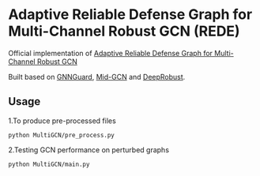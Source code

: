 # Adaptive Reliable Defense Graph for Multi-Channel Robust GCN (REDE)
Official implementation of [Adaptive Reliable Defense Graph for Multi-Channel Robust GCN](https://ieeexplore.ieee.org/document/10882867)


Built based on [GNNGuard](https://github.com/mims-harvard/GNNGuard), [Mid-GCN](https://github.com/huangJC0429/Mid-GCN) and [DeepRobust](https://deeprobust.readthedocs.io/en/latest/#).

## Usage
1.To produce pre-processed files
```
python MultiGCN/pre_process.py 
```
2.Testing GCN performance on perturbed graphs
```
python MultiGCN/main.py 
```

